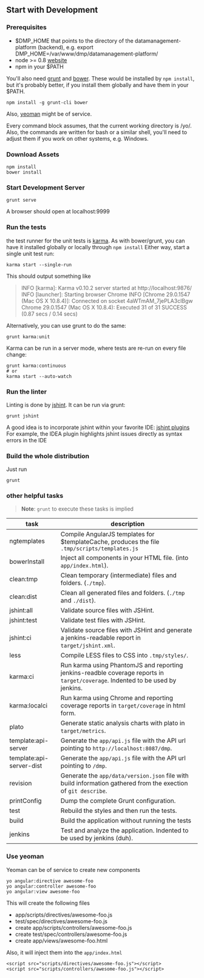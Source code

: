## Start with Development ##

### Prerequisites ###

- $DMP_HOME that points to the directory of the datamanagement-platform (backend), e.g. export DMP_HOME=/var/www/dmp/datamanagement-platform/
- node >= 0.8 [website](http://nodejs.org)
- npm in your $PATH

You'll also need [grunt](http://gruntjs.com/) and [bower](http://bower.io/).
These would be installed by `npm install`, but it's probably better,
if you install them globally and have them in your $PATH.

    npm install -g grunt-cli bower

Also, [yeoman](http://yeoman.io/) might be of service.

Every command block assumes, that the current working directory is /yo/.
Also, the commands are written for bash or a similar shell, you'll need
to adjust them if you work on other systems, e.g. Windows.


### Download Assets ###

    npm install
    bower install


### Start Development Server ###

    grunt serve

A browser should open at localhost:9999


### Run the tests ###

the test runner for the unit tests is [karma](http://karma-runner.github.io/).
As with bower/grunt, you can have it installed globally or locally through `npm install`
Either way, start a single unit test run:

    karma start --single-run

This should output something like

> INFO [karma]: Karma v0.10.2 server started at http://localhost:9876/
> INFO [launcher]: Starting browser Chrome
> INFO [Chrome 29.0.1547 (Mac OS X 10.8.4)]: Connected on socket 4aWTmAM_7jePLA3clBgw
> Chrome 29.0.1547 (Mac OS X 10.8.4): Executed 31 of 31 SUCCESS (0.87 secs / 0.14 secs)

Alternatively, you can use grunt to do the same:

    grunt karma:unit

Karma can be run in a server mode, where tests are re-run on every file change:

    grunt karma:continuous
    # or
    karma start --auto-watch


### Run the linter ###

Linting is done by [jshint](http://jshint.com/). It can be run via grunt:

    grunt jshint

A good idea is to incorporate jshint within your favorite IDE: [jshint plugins](http://jshint.com/install/#plugins)
For example, the IDEA plugin highlights jshint issues directly as syntax errors in the IDE


### Build the whole distribution ###

Just run

    grunt


### other helpful tasks ###

> **Note**: `grunt` to execute these tasks is implied

task                     | description
------------------------ | -----------
ngtemplates              | Compile AngularJS templates for $templateCache, produces the file `.tmp/scripts/templates.js`
bowerInstall             | Inject all components in your HTML file. (into `app/index.html`).
clean:tmp                | Clean temporary (intermediate) files and folders. (`./tmp`).
clean:dist               | Clean all generated files and folders. (`./tmp` and `./dist`).
jshint:all               | Validate source files with JSHint.
jshint:test              | Validate test files with JSHint.
jshint:ci                | Validate source files with JSHint and generate a jenkins-readable report in `target/jshint.xml`.
less                     | Compile LESS files to CSS into `.tmp/styles/`.
karma:ci                 | Run karma using PhantomJS and reporting jenkins-readble coverage reports in `target/coverage`. Indented to be used by jenkins.
karma:localci            | Run karma using Chrome and reporting coverage reports in `target/coverage` in html form.
plato                    | Generate static analysis charts with plato in `target/metrics`.
template:api-server      | Generate the `app/api.js` file with the API url pointing to `http://localhost:8087/dmp`.
template:api-server-dist | Generate the `app/api.js` file with the API url pointing to `/dmp`.
revision                 | Generate the `app/data/version.json` file with build information gathered from the exection of `git describe`.
printConfig              | Dump the complete Grunt configuration.
test                     | Rebuild the styles and then run the tests.
build                    | Build the application without running the tests
jenkins                  | Test and analyze the application. Indented to be used by jenkins (duh).


### Use yeoman ###

Yeoman can be of service to create new components

    yo angular:directive awesome-foo
    yo angular:controller awesome-foo
    yo angular:view awesome-foo

This will create the following files

- app/scripts/directives/awesome-foo.js
- test/spec/directives/awesome-foo.js
- create app/scripts/controllers/awesome-foo.js
- create test/spec/controllers/awesome-foo.js
- create app/views/awesome-foo.html

Also, it will inject them into the `app/index.html`

    <script src="scripts/directives/awesome-foo.js"></script>
    <script src="scripts/controllers/awesome-foo.js"></script>

